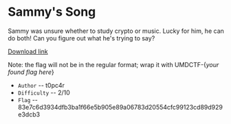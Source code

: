 # Sammy's Song

Sammy was unsure whether to study crypto  or music. Lucky for him, he can do both! Can you figure out what he's trying to say?

[Download link](https://drive.google.com/open?id=1FaeaKfZlO6c_PwYQfcvOKGLQtMcuuWIm)

Note: the flag will not be in the regular format; wrap it with UMDCTF-{*your found flag here*}



* `Author` -- t0pc4r
* `Difficulty` -- 2/10
* `Flag` -- 83e7c6d3934dfb3ba1f66e5b905e89a06783d20554cfc99123cd89d929e3dcb3
